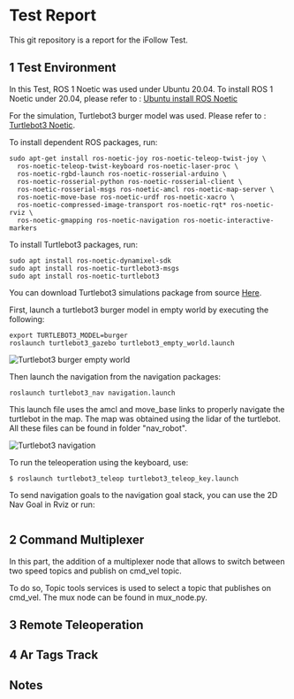 # Test Report
This git repository is a report for the iFollow Test.
## 1 Test Environment 
In this Test, ROS 1 Noetic was used under Ubuntu 20.04. 
To install ROS 1 Noetic under 20.04, please refer to : 
[Ubuntu install ROS Noetic](http://wiki.ros.org/noetic/Installation/Ubuntu)

For the simulation, Turtlebot3 burger model was used. Please refer to : 
[Turtlebot3 Noetic](https://emanual.robotis.com/docs/en/platform/turtlebot3/quick-start/).

To install dependent ROS packages, run: 
``` 
sudo apt-get install ros-noetic-joy ros-noetic-teleop-twist-joy \
  ros-noetic-teleop-twist-keyboard ros-noetic-laser-proc \
  ros-noetic-rgbd-launch ros-noetic-rosserial-arduino \
  ros-noetic-rosserial-python ros-noetic-rosserial-client \
  ros-noetic-rosserial-msgs ros-noetic-amcl ros-noetic-map-server \
  ros-noetic-move-base ros-noetic-urdf ros-noetic-xacro \
  ros-noetic-compressed-image-transport ros-noetic-rqt* ros-noetic-rviz \
  ros-noetic-gmapping ros-noetic-navigation ros-noetic-interactive-markers
```

To install Turtlebot3 packages, run:
```
sudo apt install ros-noetic-dynamixel-sdk
sudo apt install ros-noetic-turtlebot3-msgs
sudo apt install ros-noetic-turtlebot3
```

You can download Turtlebot3 simulations package from source [Here](https://github.com/ROBOTIS-GIT/turtlebot3_simulations.git).

First, launch a turtlebot3 burger model in empty world by executing the following: 
```
export TURTLEBOT3_MODEL=burger
roslaunch turtlebot3_gazebo turtlebot3_empty_world.launch
```

![Turtlebot3 burger empty world](https://imgur.com/a/Jb0FIhY)

Then launch the navigation from the navigation packages: 
```
roslaunch turtlebot3_nav navigation.launch 
```

This launch file uses the amcl and move_base links to properly navigate the turtlebot in the map. The map was obtained using the lidar of the turtlebot. All these files can be found in folder "nav_robot".

![Turtlebot3 navigation](https://imgur.com/iM9SYOK)

To run the teleoperation using the keyboard, use:
```
$ roslaunch turtlebot3_teleop turtlebot3_teleop_key.launch
```

To send navigation goals to the navigation goal stack, you can use the 2D Nav Goal in Rviz or run:
```
```

## 2 Command Multiplexer 
In this part, the addition of a multiplexer node that allows to switch between two speed topics and publish on cmd_vel topic.

To do so, Topic tools services is used to select a topic that publishes on cmd_vel. 
The mux node can be found in mux_node.py. 



## 3 Remote Teleoperation 

## 4 Ar Tags Track 

## Notes 


